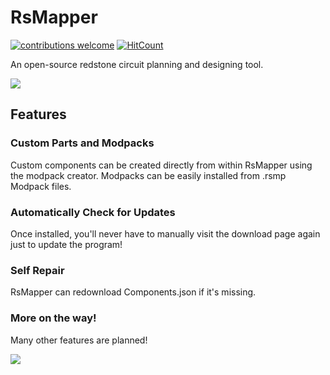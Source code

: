 # RsMapper

[![contributions welcome](https://img.shields.io/badge/contributions-welcome-brightgreen.svg?style=flat)](https://github.com/GreenJamesDev/RsMapper/issues)
[![HitCount](http://hits.dwyl.com/GreenJamesDev/RsMapper.svg)](http://hits.dwyl.com/GreenJamesDev/RsMapper)

An open-source redstone circuit planning and designing tool.

![](https://i.imgur.com/rNrQvSC.png)

## Features

### Custom Parts and Modpacks
Custom components can be created directly from within RsMapper using the modpack creator. Modpacks can be easily installed from .rsmp Modpack files.

### Automatically Check for Updates
Once installed, you'll never have to manually visit the download page again just to update the program!

### Self Repair
RsMapper can redownload Components.json if it's missing.

### More on the way!
Many other features are planned!

![](https://i.imgur.com/4ZdnxMI.png)

